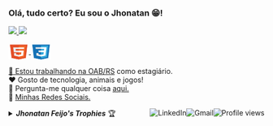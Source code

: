 
### Olá, tudo certo? Eu sou o Jhonatan 😁!

<div align="left">
  <a href="https://github.com/JohnnyNF">
  <img height="150em" src="https://github-readme-stats.vercel.app/api?username=JohnnyNF&show_icons=true&theme=dark&include_all_commits=true&count_private=true" />
  <img height="150em" src="https://github-readme-stats.vercel.app/api/top-langs/?username=JohnnyNF&layout=compact&langs_count=7&theme=dark" />
</div>
    
<div style="display: inline_block"><br>
  <img align="center" alt="Johnny-HTML" height="30" width="40" src="https://raw.githubusercontent.com/devicons/devicon/master/icons/html5/html5-original.svg">
  <img align="center" alt="Johny-CSS" height="30" width="40" src="https://raw.githubusercontent.com/devicons/devicon/master/icons/css3/css3-original.svg">
</div>

:department_store: Estou trabalhando na <a href="https://www.oabrs.org.br/">OAB/RS</a> como estagiário.
<br />
:heart:  Gosto de tecnologia, animais e jogos!
<br />
:speech_balloon: Pergunta-me qualquer coisa <a href="https://github.com/JohnnyNF/JohnnyNF/issues">aqui.</a>
<br />
:link: <a href="https://linktr.ee/JohnnyNF">Minhas Redes Sociais.</a>

<img src="https://komarev.com/ghpvc/?username=JohnnyNF&label=Profile%20views&color=0e75b6&style=flat-square&color=yellow" title="Profile views" align="right" alt="Profile views" />

<a href="mailto:jhonatanfeijo98@gmail.com">
    <img src="https://img.shields.io/badge/-Gmail-c14438?style=flat-square&logo=Gmail&logoColor=white" title="Send me an email" align="right" alt="Gmail">
</a>

<a href="https://www.linkedin.com/in/JohnnyNF/">
    <img src="https://img.shields.io/badge/-LinkedIn-blue?style=flat-square&logo=Linkedin&logoColor=white" title="My Social Network" align="right" alt="LinkedIn">
</a>

<details title="Jhonatan Feijo's Trophies">
    <br />
    <summary align="left"><strong><i>Jhonatan Feijo's Trophies</i></strong> 🏆</summary>
    <p align="center">
        <img 
             src="https://github-profile-trophy.vercel.app/?username=JohnnyNF&column=4&theme=gruvbox&margin-w=4&margin-h=4&no-frame=true" 
             width="60%"
             title="Jhonatan Feijo's Trophies"
        />
    </p>
    <p align="center">
      <a href="https://github.com/JohnnyNF/JohnnyNF/issues">
        <img src="https://img.shields.io/github/issues/JohnnyNF/JohnnyNF" title="issues" alt="issues" /> 
      </a>
      <a href="https://github.com/JohnnyNF/JohnnyNF/network/members">
        <img src="https://img.shields.io/github/forks/JohnnyNF/JohnnyNF" title="forks" alt="forks" /> 
      </a>
      <a href="https://github.com/JohnnyNF/JohnnyNF/stargazers">
        <img src="https://img.shields.io/github/stars/JohnnyNF/JohnnyNF" title="stars" alt="stars" /> 
      </a>
       <a href="https://github.com/JohnnyNF/JohnnyNF/blob/master/LICENSE">
        <img src="https://img.shields.io/github/license/JohnnyNF/JohnnyNF" title="license" alt="license" /> 
      </a>
    </p>
</details>
